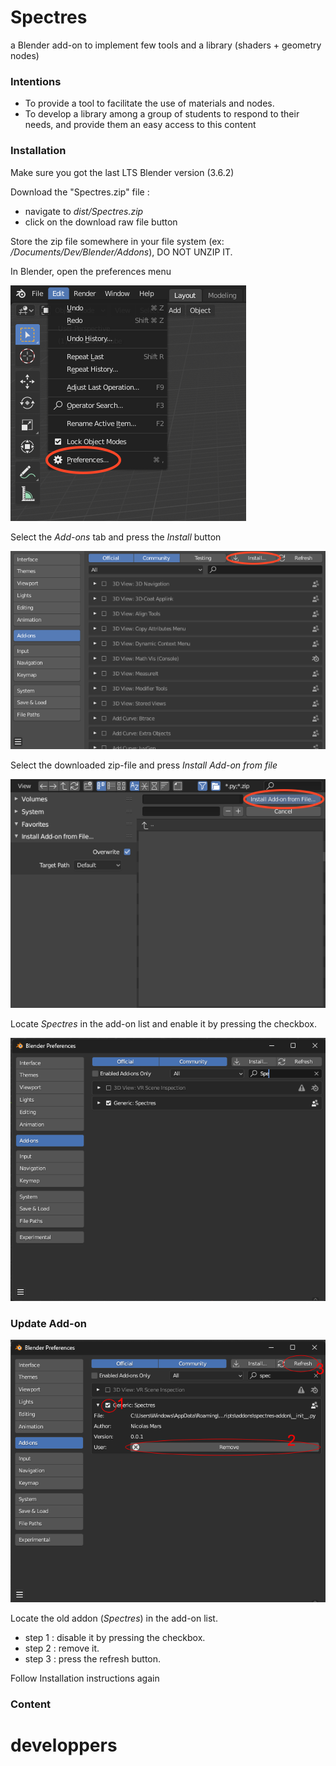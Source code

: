 # Spectres
a Blender add-on to implement few tools and a library (shaders + geometry nodes)

### Intentions
- To provide a tool to facilitate the use of materials and nodes. 
- To develop a library among a group of students to respond to their needs, and provide them an easy access to this content
 
### Installation
Make sure you got the last LTS Blender version (3.6.2)

Download the "Spectres.zip" file :

- navigate to _dist/Spectres.zip_
- click on the download raw file button

Store the zip file somewhere in your file system (ex: _/Documents/Dev/Blender/Addons_), DO NOT UNZIP IT.


In Blender, open the preferences menu

![Edit -> Preferences](readme-images/install_addon_1.png)

Select the _Add-ons_ tab and press the _Install_ button

![Install add-on](readme-images/install_addon_2.png)

Select the downloaded zip-file and press _Install Add-on from file_

![Select the zip file](readme-images/install_addon_3.png)

Locate _Spectres_ in the add-on list and enable it by pressing the checkbox.

![Enable add-on](readme-images/install_addon_4.png)


### Update Add-on
![Select the zip file](readme-images/update_addon_1.png)

Locate the old addon (_Spectres_) in the add-on list.
- step 1 : disable it by pressing the checkbox.
- step 2 : remove it.
- step 3 : press the refresh button.

Follow Installation instructions again


### Content



# developpers